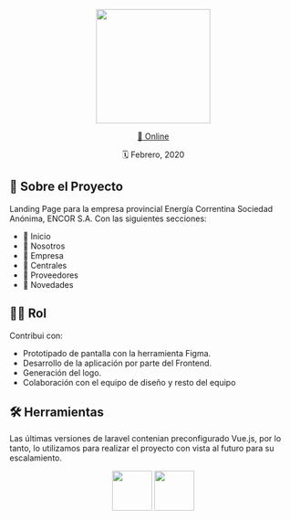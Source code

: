 <p align="center"><a target="_blank" href="https://encorsa.corrientes.gob.ar/" target="_blank">
<img src="https://user-images.githubusercontent.com/96505718/184791303-1b52e93c-3462-4b46-921d-dbe59ec2f422.svg" width="200"></a>
</p>

<p align="center"><a href="https://encorsa.corrientes.gob.ar/"> 🔗 Online </a></p>
<p align="center">🗓 Febrero, 2020 </p>

## 🌿 Sobre el Proyecto 

Landing Page para la empresa provincial Energía Correntina Sociedad Anónima, ENCOR S.A. Con las siguientes secciones:

- 📌 Inicio
- 📌 Nosotros
- 📌 Empresa
- 📌 Centrales
- 📌 Proveedores
- 📌 Novedades

## 👩‍💻 Rol
Contribui con:
- Prototipado de pantalla con la herramienta Figma.
- Desarrollo de la aplicación por parte del Frontend. 
- Generación del logo.
- Colaboración con el equipo de diseño y resto del equipo

## 🛠 Herramientas
Las últimas versiones de laravel contenian preconfigurado Vue.js, por lo tanto, lo utilizamos para realizar el proyecto con vista al futuro para su escalamiento.
<p align="center"><img src="https://user-images.githubusercontent.com/96505718/184794033-a19034ad-0a35-4105-81d2-7980c39ac1c0.svg" width="70"> <img src="https://user-images.githubusercontent.com/96505718/184794208-b3d8e289-d881-4d1b-a4be-be6b741d7234.svg" width="70"> <p>
